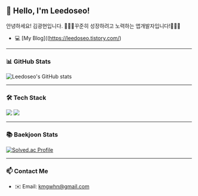 ## 👋 Hello, I'm Leedoseo!

안녕하세요! 김광현입니다.
👨🏻‍💻꾸준히 성장하려고 노력하는 앱개발자입니다!👨🏻‍💻
- 💻 [My Blog]((https://leedoseo.tistory.com/)

---

### 📊 GitHub Stats
![Leedoseo's GitHub stats](https://github-readme-stats.vercel.app/api?username=Leedoseo&show_icons=true&theme=radical)

---

### 🛠️ Tech Stack
<p>
  <img src="https://img.shields.io/badge/Swift-F05138?style=flat&logo=swift&logoColor=white"/>
  <img src="https://img.shields.io/badge/Flutter-02569B?style=flat&logo=flutter&logoColor=white"/>
</p>

---

### 📚 Baekjoon Stats
[![Solved.ac Profile](http://mazassumnida.wtf/api/v2/generate_badge?boj=Leedoseo)](https://solved.ac/profile/okok0840)

---

### 📫 Contact Me
- ✉️ Email: kmgwhn@gmail.com

